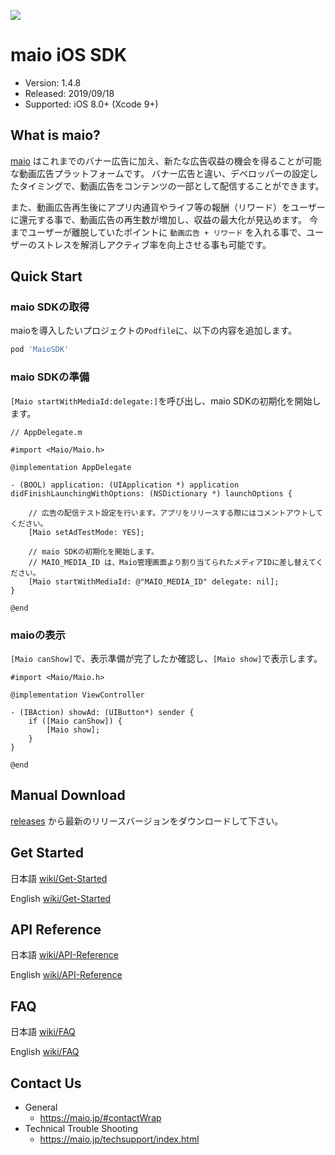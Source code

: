 ![](https://github.com/imobile-maio/maio-iOS-SDK/blob/wiki/doc/images/logo.png)

# maio iOS SDK
- Version: 1.4.8
- Released: 2019/09/18
- Supported: iOS 8.0+ (Xcode 9+)

## What is maio?
[maio](https://maio.jp/) はこれまでのバナー広告に加え、新たな広告収益の機会を得ることが可能な動画広告プラットフォームです。
バナー広告と違い、デベロッパーの設定したタイミングで、動画広告をコンテンツの一部として配信することができます。

また、動画広告再生後にアプリ内通貨やライフ等の報酬（リワード）をユーザーに還元する事で、動画広告の再生数が増加し、収益の最大化が見込めます。
今までユーザーが離脱していたポイントに `動画広告 + リワード` を入れる事で、ユーザーのストレスを解消しアクティブ率を向上させる事も可能です。


## Quick Start

### maio SDKの取得

maioを導入したいプロジェクトの`Podfile`に、以下の内容を追加します。

```ruby
pod 'MaioSDK'
```


### maio SDKの準備

`[Maio startWithMediaId:delegate:]`を呼び出し、maio SDKの初期化を開始します。

```ObjC
// AppDelegate.m

#import <Maio/Maio.h>

@implementation AppDelegate

- (BOOL) application: (UIApplication *) application didFinishLaunchingWithOptions: (NSDictionary *) launchOptions {

    // 広告の配信テスト設定を行います。アプリをリリースする際にはコメントアウトしてください。
    [Maio setAdTestMode: YES];

    // maio SDKの初期化を開始します。
    // MAIO_MEDIA_ID は、Maio管理画面より割り当てられたメディアIDに差し替えてください。
    [Maio startWithMediaId: @"MAIO_MEDIA_ID" delegate: nil];
}

@end
```

### maioの表示

`[Maio canShow]`で、表示準備が完了したか確認し、`[Maio show]`で表示します。

```ObjC
#import <Maio/Maio.h>

@implementation ViewController

- (IBAction) showAd: (UIButton*) sender {
    if ([Maio canShow]) {
        [Maio show];
    }
}

@end
```

## Manual Download
[releases](https://github.com/imobile-maio/maio-iOS-SDK/releases) から最新のリリースバージョンをダウンロードして下さい。

## Get Started
日本語 [wiki/Get-Started](https://github.com/imobile-maio/maio-iOS-SDK/wiki/Get-Started)

English [wiki/Get-Started](https://github.com/imobile-maio/maio-iOS-SDK/wiki/Get-Started-(EN))

## API Reference
日本語 [wiki/API-Reference](https://github.com/imobile-maio/maio-iOS-SDK/wiki/API-Reference)

English [wiki/API-Reference](https://github.com/imobile-maio/maio-iOS-SDK/wiki/API-Reference-(EN))

## FAQ
日本語 [wiki/FAQ](https://github.com/imobile-maio/maio-iOS-SDK/wiki/FAQ)

English [wiki/FAQ](https://github.com/imobile-maio/maio-iOS-SDK/wiki/FAQ-(EN))

## Contact Us
- General
  + https://maio.jp/#contactWrap
- Technical Trouble Shooting
  + https://maio.jp/techsupport/index.html
